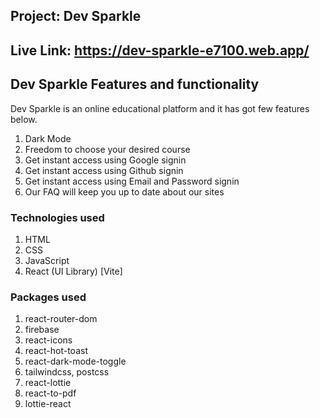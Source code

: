 ## Project: Dev Sparkle

## Live Link: https://dev-sparkle-e7100.web.app/

## Dev Sparkle Features and functionality

Dev Sparkle is an online educational platform and it has got few features below.

1.  Dark Mode
2.  Freedom to choose your desired course
3.  Get instant access using Google signin
4.  Get instant access using Github signin
5.  Get instant access using Email and Password signin
6.  Our FAQ will keep you up to date about our sites

### Technologies used

1.  HTML
2.  CSS
3.  JavaScript
4.  React (UI Library) [Vite]

### Packages used

1.  react-router-dom
2.  firebase
3.  react-icons
4.  react-hot-toast
5.  react-dark-mode-toggle
6.  tailwindcss, postcss
7.  react-lottie
8.  react-to-pdf
9.  lottie-react

